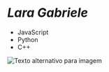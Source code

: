 # ***Lara Gabriele***

- JavaScript
- Python
- C++

  
![Texto alternativo para imagem](https://picsum.photos/536/354)


